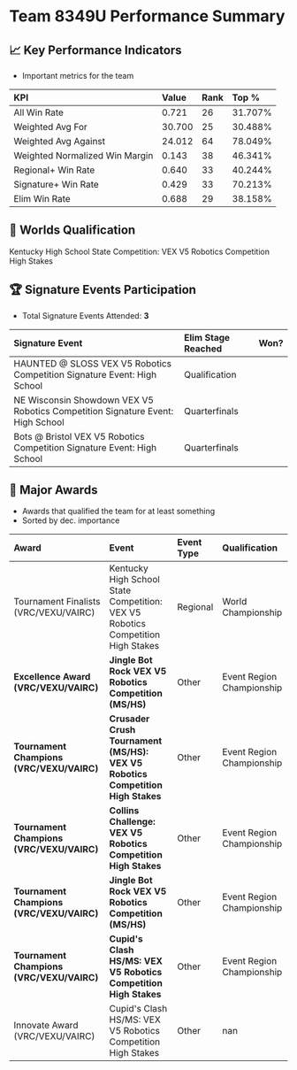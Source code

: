 # Team 8349U Performance Summary

## 📈 Key Performance Indicators
- Important metrics for the team

| KPI | Value | Rank | Top % |
|:---|:-----|:----|:-----|
| All Win Rate | 0.721 | 26 | 31.707% |
| Weighted Avg For | 30.700 | 25 | 30.488% |
| Weighted Avg Against | 24.012 | 64 | 78.049% |
| Weighted Normalized Win Margin | 0.143 | 38 | 46.341% |
| Regional+ Win Rate | 0.640 | 33 | 40.244% |
| Signature+ Win Rate | 0.429 | 33 | 70.213% |
| Elim Win Rate | 0.688 | 29 | 38.158% |


## 🎯 Worlds Qualification
Kentucky High School State Competition: VEX V5 Robotics Competition High Stakes

## 🏆 Signature Events Participation
- Total Signature Events Attended: **3**

| Signature Event | Elim Stage Reached | Won? |
|:----------------|:-------------------|:----|
| HAUNTED @ SLOSS VEX V5 Robotics Competition Signature Event: High School | Qualification |  |
| NE Wisconsin Showdown VEX V5 Robotics Competition Signature Event: High School | Quarterfinals |  |
| Bots @ Bristol VEX V5 Robotics Competition Signature Event: High School | Quarterfinals |  |


## 🥇 Major Awards
- Awards that qualified the team for at least something
- Sorted by dec. importance

| Award | Event | Event Type | Qualification |
|:------|:------|:-----------|:--------------|
| Tournament Finalists (VRC/VEXU/VAIRC) | Kentucky High School State Competition: VEX V5 Robotics Competition High Stakes | Regional | World Championship |
| **Excellence Award (VRC/VEXU/VAIRC)** | **Jingle Bot Rock VEX V5 Robotics Competition (MS/HS)** | Other | Event Region Championship |
| **Tournament Champions (VRC/VEXU/VAIRC)** | **Crusader Crush Tournament (MS/HS): VEX V5 Robotics Competition High Stakes** | Other | Event Region Championship |
| **Tournament Champions (VRC/VEXU/VAIRC)** | **Collins Challenge: VEX V5 Robotics Competition High Stakes** | Other | Event Region Championship |
| **Tournament Champions (VRC/VEXU/VAIRC)** | **Jingle Bot Rock VEX V5 Robotics Competition (MS/HS)** | Other | Event Region Championship |
| **Tournament Champions (VRC/VEXU/VAIRC)** | **Cupid's Clash HS/MS: VEX V5 Robotics Competition High Stakes** | Other | Event Region Championship |
| Innovate Award (VRC/VEXU/VAIRC) | Cupid's Clash HS/MS: VEX V5 Robotics Competition High Stakes | Other | nan |

